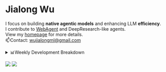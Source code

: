 #  Jialong Wu

I focus on building **native agentic models** and enhancing LLM **efficiency**.<br>
I contribute to [WebAgent](https://github.com/Alibaba-NLP/WebAgent) and DeepResearch-like agents.<br>
View my [homepage](https://callanwu.github.io/) for more details. <br>
📫Contact: wujialongml@gmail.com

<details><summary>📊Weekly Development Breakdown</summary>

<!--START_SECTION:waka-->

```txt
From: 02 September 2025 - To: 09 September 2025

Total Time: 25 hrs 12 mins

Python     11 hrs 13 mins  ███████████░░░░░░░░░░░░░░   44.53 %
Bash       6 hrs 21 mins   ██████▒░░░░░░░░░░░░░░░░░░   25.21 %
JSON       6 hrs 21 mins   ██████▒░░░░░░░░░░░░░░░░░░   25.20 %
HTML       1 hr 10 mins    █░░░░░░░░░░░░░░░░░░░░░░░░   04.64 %
Markdown   4 mins          ░░░░░░░░░░░░░░░░░░░░░░░░░   00.27 %
```

<!--END_SECTION:waka-->

[![wakatime](https://wakatime.com/badge/user/c6720b29-9431-4a60-bc9d-e1fb2b6bd65f.svg)](https://wakatime.com/@c6720b29-9431-4a60-bc9d-e1fb2b6bd65f)
</details>

[![](https://img.shields.io/badge/Google%20Scholar-4385FE.svg?&color=d6d6d6&style=flat-square&logo=google-scholar)](https://scholar.google.com/citations?user=6eg2m4YAAAAJ)
![](https://komarev.com/ghpvc/?username=callanwu)
